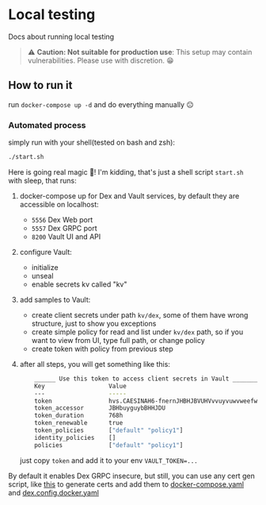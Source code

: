 # Local testing

Docs about running local testing

> :warning: **Caution: Not suitable for production use**: This setup may contain vulnerabilities. Please use with discretion. :grin:

## How to run it

run `docker-compose up -d` and do everything manually :neutral_face:

### Automated process

simply run with your shell(tested on bash and zsh):

```sh
./start.sh
```

Here is going real magic :star2:! I'm kidding, that's just a shell script `start.sh` with sleep, that runs:

1. docker-compose up for Dex and Vault services, by default they are accessible on localhost:

    - `5556` Dex Web port
    - `5557` Dex GRPC port
    - `8200` Vault UI and API

2. configure Vault:

    - initialize
    - unseal
    - enable secrets kv called "kv"

3. add samples to Vault:

    - create client secrets under path `kv/dex`, some of them have wrong structure, just to show you exceptions
    - create simple policy for read and list under `kv/dex` path, so if you want to view from UI, type full path, or change policy
    - create token with policy from previous step

4. after all steps, you will get something like this:

    ```sh
        ______ Use this token to access client secrets in Vault _______
        Key                  Value
        ---                  -----
        token                hvs.CAESINAH6-fnernJHBHJBVUHVvvuyvuwvweefw
        token_accessor       JBHbuyguybBHHJDU
        token_duration       768h
        token_renewable      true
        token_policies       ["default" "policy1"]
        identity_policies    []
        policies             ["default" "policy1"]
    ```

    just copy `token` and add it to your env `VAULT_TOKEN=...`

By default it enables Dex GRPC insecure, but still, you can use any cert gen script, like [this](https://github.com/dexidp/dex/tree/master/examples/grpc-client) to generate certs and add them to [docker-compose.yaml](docker-compose.yaml) and [dex.config.docker.yaml](conf/dex.config.docker.yaml)
